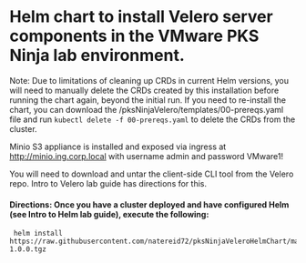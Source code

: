 # Helm chart to install Velero server components in the VMware PKS Ninja lab environment.

Note: Due to limitations of cleaning up CRDs in current Helm versions, you will need to manually delete the CRDs created by this installation before running the chart again, beyond the initial run. If you need to re-install the chart, you can download the /pksNinjaVelero/templates/00-prereqs.yaml file and run `kubectl delete -f 00-prereqs.yaml` to delete the CRDs from the cluster.

Minio S3 appliance is installed and exposed via ingress at http://minio.ing.corp.local with username admin and password VMware1!

You will need to download and untar the client-side CLI tool from the Velero repo. Intro to Velero lab guide has directions for this.

#### Directions: Once you have a cluster deployed and have configured Helm (see Intro to Helm lab guide), execute the following:
```
 helm install https://raw.githubusercontent.com/natereid72/pksNinjaVeleroHelmChart/master/pksNinjaVelero-1.0.0.tgz
 ```

